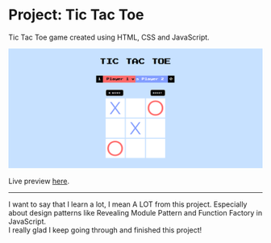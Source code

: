 # Project: Tic Tac Toe
Tic Tac Toe game created using HTML, CSS and JavaScript.

![Tic-Tac-Toe Screenshot](public/image/tic-tac-toe-screenshot.png)

Live preview [here](https://shiielty.github.io/tic-tac-toe/).

---
I want to say that I learn a lot, I mean A LOT from this project. Especially about design patterns like Revealing Module Pattern and Function Factory in JavaScript.  
I really glad I keep going through and finished this project! 